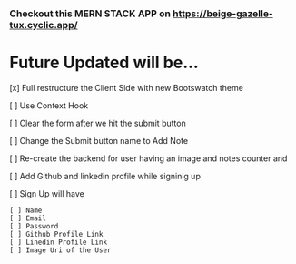### Checkout this MERN STACK APP on https://beige-gazelle-tux.cyclic.app/

# Future Updated will be...

[x] Full restructure the Client Side with new Bootswatch theme

[ ] Use Context Hook

[ ] Clear the form after we hit the submit button

[ ] Change the Submit button name to Add Note

[ ] Re-create the backend for user having
an image and notes counter and

[ ] Add Github and linkedin profile while signinig up

[ ] Sign Up will have

    [ ] Name
    [ ] Email
    [ ] Password
    [ ] Github Profile Link
    [ ] Linedin Profile Link
    [ ] Image Uri of the User
